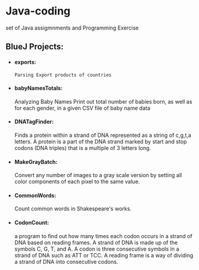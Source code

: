 # Java-coding
set of Java assigmnments and Programming Exercise

## BlueJ Projects:
* #### exports: 
      Parsing Export products of countries
* #### babyNamesTotals:
    Analyzing Baby Names
    Print out total number of babies born, as well as for each gender, in a given CSV file of baby name data
* #### DNATagFinder:
    Finds a protein within a strand of DNA represented as a string of c,g,t,a letters.
    A protein is a part of the DNA strand marked by start and stop codons (DNA triples)
    that is a multiple of 3 letters long.
* #### MakeGrayBatch:
    Convert any number of images to a gray scale version by setting all color components of each pixel to the same value.
* #### CommonWords:
    Count common words in Shakespeare's works.
* #### CodonCount:
    a program to find out how many times each codon occurs in a strand of DNA based on reading frames.
    A strand of DNA is made up of the symbols C, G, T, and A. A codon is three consecutive symbols in a strand of DNA such as ATT or TCC.
    A reading frame is a way of dividing a strand of DNA into consecutive codons.

